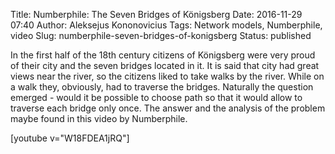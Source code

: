 Title: Numberphile: The Seven Bridges of Königsberg
Date: 2016-11-29 07:40
Author: Aleksejus Kononovicius
Tags: Network models, Numberphile, video
Slug: numberphile-seven-bridges-of-konigsberg
Status: published

In the first half of
the 18th century citizens of Königsberg were very proud of their city
and the seven bridges located in it. It is said that city had great
views near the river, so the citizens liked to take walks by the river.
While on a walk they, obviously, had to traverse the bridges. Naturally
the question emerged - would it be possible to choose path so that it
would allow to traverse each bridge only once. The answer and the
analysis of the problem maybe found in this video by Numberphile.

[youtube v="W18FDEA1jRQ"]
